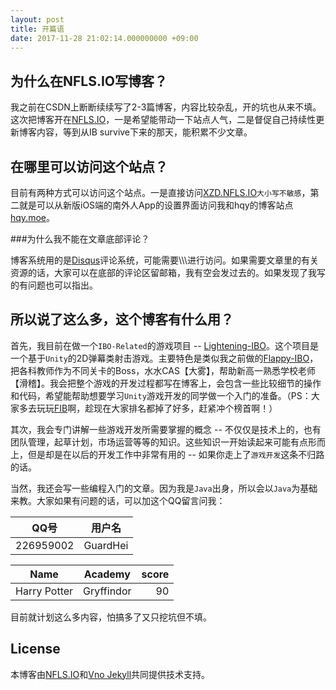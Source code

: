 ```yaml
---
layout: post
title: 开篇语
date: 2017-11-28 21:02:14.000000000 +09:00
---
```

## 为什么在NFLS.IO写博客？

我之前在CSDN上断断续续写了2-3篇博客，内容比较杂乱，开的坑也从来不填。这次把博客开在[NFLS.IO](https://NFLS.IO)，一是希望能带动一下站点人气，二是督促自己持续性更新博客内容，等到从IB survive下来的那天，能积累不少文章。

## 在哪里可以访问这个站点？

目前有两种方式可以访问这个站点。一是直接访问[XZD.NFLS.IO](https://XZD.NFLS.IO)`大小写不敏感`，第二就是可以从新版iOS端的南外人App的设置界面访问我和hqy的博客站点[hqy.moe](https://hqy.moe)。

###为什么我不能在文章底部评论？

博客系统用的是[Disqus](http://www.disqus.com)评论系统，可能需要\\\\\进行访问。如果需要文章里的有关资源的话，大家可以在底部的评论区留邮箱，我有空会发过去的。如果发现了我写的有问题也可以指出。

## 所以说了这么多，这个博客有什么用？

首先，我目前在做一个`IBO-Related`的游戏项目 -- [Lightening-IBO](https://github.com/NFLSIC/Lightening-IBO)。这个项目是一个基于`Unity`的2D弹幕类射击游戏。主要特色是类似我之前做的[Flappy-IBO](https://game.nfls.io/fib/)，把各科教师作为不同关卡的Boss，水水CAS【大雾】，帮助新高一熟悉学校老师【滑稽】。我会把整个游戏的开发过程都写在博客上，会包含一些比较细节的操作和代码，希望能帮助想要学习`Unity`游戏开发的同学做一个入门的准备。（PS：大家多去玩玩[FIB](https://game.nfls.io/fib/)啊，趁现在大家排名都掉了好多，赶紧冲个榜首啊！）

其次，我会专门讲解一些游戏开发所需要掌握的概念 -- 不仅仅是技术上的，也有团队管理，起草计划，市场运营等等的知识。这些知识一开始读起来可能有点形而上，但是却是在以后的开发工作中非常有用的 -- 如果你走上了`游戏开发`这条不归路的话。

当然，我还会写一些编程入门的文章。因为我是`Java`出身，所以会以`Java`为基础来教。大家如果有问题的话，可以加这个QQ留言问我：

| QQ号 | 用户名 |
| :-: | :-: |
| 226959002 | GuardHei |

| Name | Academy | score |
| - | :-: | -: |
| Harry Potter | Gryffindor| 90 |

目前就计划这么多内容，怕搞多了又只挖坑但不填。

## License

本博客由[NFLS.IO](https://NFLS.IO)和[Vno Jekyll](https://github.com/onevcat/vno-jekyll)共同提供技术支持。
